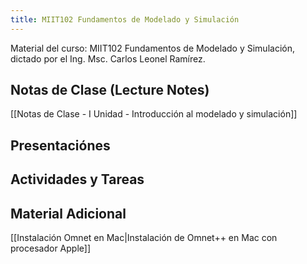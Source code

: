 ```yaml
---
title: MIIT102 Fundamentos de Modelado y Simulación
---
```


Material del curso: MIIT102 Fundamentos de Modelado y Simulación, dictado por el Ing. Msc. Carlos Leonel Ramírez.
## Notas de Clase (Lecture Notes)
[[Notas de Clase - I Unidad - Introducción al modelado y simulación]]


## Presentaciónes


## Actividades y Tareas


## Material Adicional
[[Instalación Omnet en Mac|Instalación de Omnet++ en Mac con procesador Apple]]
